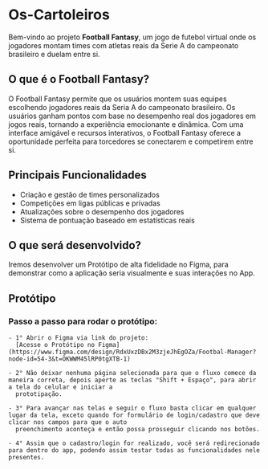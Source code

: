 # Os-Cartoleiros

Bem-vindo ao projeto **Football Fantasy**, um jogo de futebol virtual onde os jogadores montam times com atletas reais da Serie A do campeonato brasileiro e duelam entre si.

## O que é o Football Fantasy?

O Football Fantasy permite que os usuários montem suas equipes escolhendo jogadores reais da Seria A do campeonato brasileiro. Os usuários ganham pontos com base no desempenho real dos jogadores em jogos reais, tornando a experiência emocionante e dinâmica. Com uma interface amigável e recursos interativos, o Football Fantasy oferece a oportunidade perfeita para torcedores se conectarem e competirem entre si.

## Principais Funcionalidades

- Criação e gestão de times personalizados
- Competições em ligas públicas e privadas
- Atualizações sobre o desempenho dos jogadores
- Sistema de pontuação baseado em estatísticas reais

## O que será desenvolvido? 

Iremos desenvolver um Protótipo de alta fidelidade no Figma, para demonstrar como a aplicação seria visualmente e suas interações no App.

## Protótipo

  ### Passo a passo para rodar o protótipo:
    - 1° Abrir o Figma via link do projeto:
      [Acesse o Protótipo no Figma] (https://www.figma.com/design/RdxUxzDBx2M3zjeJhEgOZa/Footbal-Manager?node-id=54-3&t=OKWWM45lRP0tgXTB-1)

    - 2° Não deixar nenhuma página selecionada para que o fluxo comece da maneira correta, depois aperte as teclas "Shift + Espaço", para abrir a tela do celular e iniciar a     
      prototipação.

    - 3° Para avançar nas telas e seguir o fluxo basta clicar em qualquer lugar da tela, exceto quando for formulário de login/cadastro que deve clicar nos campos para que o auto 
      preenchimento aconteça e então possa prosseguir clicando nos botões.

    - 4° Assim que o cadastro/login for realizado, você será redirecionado para dentro do app, podendo assim testar todas as funcionalidades nele presentes.
